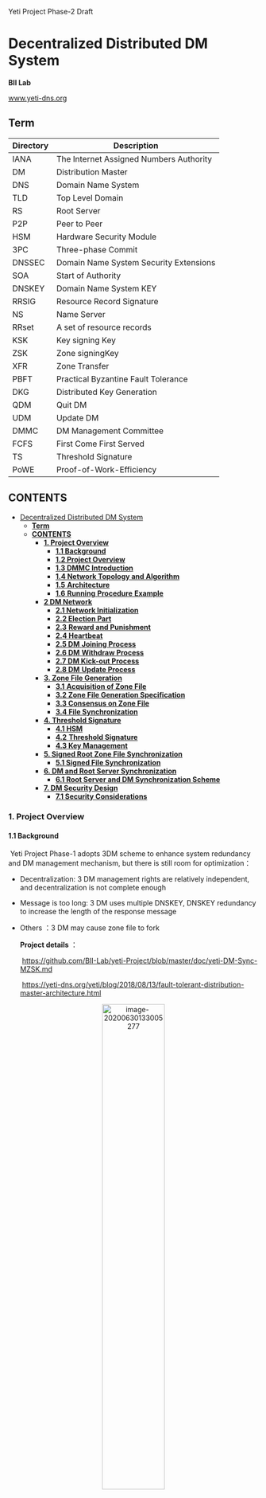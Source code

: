 Yeti Project Phase-2 Draft

#  Decentralized Distributed DM System

 **BII Lab**

www.yeti-dns.org

## **Term**

| Directory | Description                              |
| --------- | ---------------------------------------- |
| IANA      | The Internet Assigned Numbers Authority  |
| DM        | Distribution Master                      |
| DNS       | Domain Name System                       |
| TLD       | Top Level Domain                         |
| RS        | Root  Server                             |
| P2P       | Peer to Peer                             |
| HSM       | Hardware Security  Module                |
| 3PC       | Three-phase Commit                       |
| DNSSEC    | Domain Name  System Security  Extensions |
| SOA       | Start  of Authority                      |
| DNSKEY    | Domain Name System KEY                   |
| RRSIG     | Resource Record  Signature               |
| NS        | Name Server                              |
| RRset     | A set of resource records                |
| KSK       | Key  signing Key                         |
| ZSK       | Zone signingKey                          |
| XFR       | Zone Transfer                            |
| PBFT      | Practical Byzantine Fault  Tolerance     |
| DKG       | Distributed Key  Generation              |
| QDM       | Quit  DM                                 |
| UDM       | Update DM                                |
| DMMC      | DM  Management Committee                 |
| FCFS      | First  Come First Served                 |
| TS        | Threshold Signature                      |
| PoWE      | Proof-of-Work-Efficiency                 |

## **CONTENTS**
* [Decentralized Distributed DM System](#decentralized-distributed-dm-system)
  * [<strong>Term</strong>](#term)
  * [<strong>CONTENTS</strong>](#contents)
    * [<strong>1\. Project Overview</strong>](#1-project-overview)
      * [<strong>1\.1 Background</strong>](#11-background)
      * [<strong>1\.2 Project Overview</strong>](#12-project-overview)
      * [<strong>1\.3 DMMC Introduction</strong>](#13-dmmc-introduction)
      * [<strong>1\.4 Network Topology and Algorithm</strong>](#14-network-topology-and-algorithm)
      * [<strong>1\.5</strong> <strong>Architecture</strong>](#15-architecture)
      * [<strong>1\.6</strong> <strong>Running</strong> <strong>Procedure</strong> <strong>Example</strong>](#16-running-procedure-example)
    * [<strong>2 DM Network</strong>](#2-dm-network)
      * [<strong>2\.1 Network Initialization</strong>](#21-network-initialization)
      * [<strong>2\.2 Election Part</strong>](#22-election-part)
      * [<strong>2\.3</strong> <strong>Reward and Punishment</strong>](#23-reward-and-punishment)
      * [<strong>2\.4 Heartbeat</strong>](#24-heartbeat)
      * [<strong>2\.5 DM</strong> <strong>Joining Process</strong>](#25-dm-joining-process)
      * [<strong>2\.6 DM</strong> <strong>Withdraw Process</strong>](#26-dm-withdraw-process)
      * [<strong>2\.7 DM Kick\-out Process</strong>](#27-dm-kick-out-process)
      * [<strong>2\.8 DM</strong> <strong>Update Process</strong>](#28-dm-update-process)
    * [<strong>3\. Zone File Generation</strong>](#3-zone-file-generation)
      * [<strong>3\.1</strong> <strong>Acquisition of Zone File</strong>](#31-acquisition-of-zone-file)
      * [<strong>3\.2 Zone File Generation Specification</strong>](#32-zone-file-generation-specification)
      * [<strong>3\.3 Consensus on Zone File</strong>](#33-consensus-on-zone-file)
      * [<strong>3\.4 File Synchronization</strong>](#34-file-synchronization)
    * [<strong>4\. Threshold Signature</strong>](#4-threshold-signature)
      * [<strong>4\.1 HSM</strong>](#41-hsm)
      * [<strong>4\.2</strong> <strong>Threshold Signature</strong>](#42-threshold-signature)
      * [<strong>4\.3 Key Management</strong>](#43-key-management)
    * [<strong>5\. Signed Root Zone File Synchronization</strong>](#5-signed-root-zone-file-synchronization)
      * [<strong>5\.1 Signed File Synchronization</strong>](#51-signed-file-synchronization)
    * [<strong>6\. DM and Root Server Synchronization</strong>](#6-dm-and-root-server-synchronization)
      * [<strong>6\.1 Root Server and DM Synchronization Scheme</strong>](#61-root-server-and-dm-synchronization-scheme)
    * [<strong>7\. DM Security Design</strong>](#7-dm-security-design)
      * [<strong>7\.1 Security Considerations</strong>](#71-security-considerations)

### **1. Project Overview** 

#### **1.1 Background**

​        Yeti Project Phase-1 adopts 3DM scheme to enhance system redundancy and DM management mechanism, but there is still room for optimization： 

- Decentralization: 3 DM management rights are relatively independent, and decentralization is not complete enough 

- Message is too long: 3 DM uses multiple DNSKEY, DNSKEY redundancy to increase the length of the response message

- Others ：3 DM may cause zone file to fork

   **Project details** ：

   ​        https://github.com/BII-Lab/yeti-Project/blob/master/doc/yeti-DM-Sync-MZSK.md                               

   ​        https://yeti-dns.org/yeti/blog/2018/08/13/fault-tolerant-distribution-master-architecture.html 

<div align=center><img src="https://github.com/itachiliu/Yeti-Project/blob/master/DM_pic/image-20200630133005277.png" alt="image-20200630133005277" height="50%" width="50%"  /></div>







#### **1.2 Project Overview**

   The Yeti Project Phase-2 is based on a P2P network and designs a new decentralized distributed DM system.

   The system design has the following characteristics:

-   **Decentralized, no central node, each node needs to reach a consensus when performing operations, the Primary node is the executor, and has no special authority**

-   **Scalable，Increase system redundancy**

-   **Using threshold signature (TS) technology to reduce the number of DNSKEY**

-   **Introduced DM Management Committee (DMMC), responsible for transaction management**

  

<div align=center><img src="https://github.com/itachiliu/Yeti-Project/blob/master/DM_pic/image-20200630133746237.png" alt="image-20200630133746237" height="33%" width="33%" /></div>

#### **1.3 DMMC Introduction**

   DMMC is an organization that manages DM function and is composed of organizations who run DM. In the committee, all members participate in decision-making and planning. All the committee’s decisions are discussed collectively to avoid sovereign of power.

   DMMC's responsibilities include but are not limited to the following:

- pprove the joining of new nodes

- Approve the exit of the node

- Approve the update of node information

- Formulate KSK's rotation cycle

- HSM management

<div align=center><img src="https://github.com/itachiliu/Yeti-Project/blob/master/DM_pic/image-20200630134314020.png" alt = "image-20200630134314020.png" height="33%" width="33%" /></div>

#### **1.4 Network Topology and Algorithm**

   Yeti Project phase-2 system design draws on semi-distributed P2P network topology and blockchain consortium technology principles. The proposed Raft-like election algorithm and threshold signature algorithm are used to implement a decentralized multi-party trust distributed DM solution.   

   The semi-distributed network topology employs the advantages of a centralized P2P topology and a fully distributed P2P unstructured topology. It has good performance and scalability, and can be easily managed, but it is highly dependent on the Primary node，and the Raft algorithm solves the problem. The primary node dependency problem ensures that in the event of a failure of the Primary node, a new Primary node is elected to make the system function normally. 

​    The system uses the admission mechanism and consensus mechanism of the blockchain consortium chain. The consortium chain refers to the blockchain whose consensus process is controlled by pre-selected nodes. Access is determined by the institutions in the alliance chain. The resolution is determined by collective voting and the practical Byzantine algorithm determines whether the resolution works.

​    Threshold signature effectively reduces the number of DNSKEY.

<div align=center><img src="https://github.com/itachiliu/Yeti-Project/blob/master/DM_pic/image-20200630134539138.png" alt="image-20200630134539138.png" height="33%" width="33%" /></div>

#### **1.5** **Architecture**

<div align=center><img src="https://github.com/itachiliu/Yeti-Project/blob/master/DM_pic/image-20200630134725600.png" alt="image-20200630134725600.png" height="70%" width="70%" /></div>

#### **1.6** **Running** **Procedure** **Example**

<div align=center><img src="https://github.com/itachiliu/Yeti-Project/blob/master/DM_pic/image-20200630135548363.png" alt="image-20200630135548363.png" height="70%" width="70%" /></div>

### **2 DM Network**

#### **2.1 Network Initialization**

a. DM loads the initial configuration file, which is a persistent list

b. File timer initialization

The configuration file format is as follows ：

| **name** | **address** | **point** | **option** |
| -------- | ----------- | --------- | ---------- |
| **A**    | 1111::1111  | 100       |            |
| **B**    | 2222::2222  | 100       |            |

<div align=center><img src="https://github.com/itachiliu/Yeti-Project/blob/master/DM_pic/image-20200630135904178.png" alt="image-20200630135904178.png" height="33%" width="33%" /></div>

#### **2.2 Election **

**Primary election**

​    The system intends to use Raft's election and heartbeat mechanism. A new election rollover mechanism is added. The term of office is set to a fixed value. If the term is exceeded, the election is re-elected.

a. Each DM starts a random election timeout timer, time is random

b. The first node to trigger the timer becomes a candidate

c. Candidate vote for himself and initiate votes against other candidates


d. Follower vote according to FCFS principles

e. More than half of the votes, the election was successful

<div align=center><img src="https://github.com/itachiliu/Yeti-Project/blob/master/DM_pic/image-20200701101856411.png" height="10%" width="10%" /></div>

**Reference** ：[http://thesecretlivesofdata.com/raft/#overview](http://thesecretlivesofdata.com/raft/)

#### **2.3** **Reward and Punishment**

**Reward and punishment mechanism**

   The primary node initiates sorting, and sorting depends on the principle of proof-of-work-efficiency. When node has high efficiency, then implements a plus point strategy, and if it has low efficiency, then implements a minus point strategy.

**Election principle**

   The candidate node depend on the reward and punishment mechanism, and the point value serves as the basic basis of the node ordering principle. The Primary node is selected in the subset with a high point value. The non-subset nodes no longer participate in the election of the master node, but still have the voting power. After the master selection is completed, the node point value is initialized.

<div align=center><img src="https://github.com/itachiliu/Yeti-Project/blob/master/DM_pic/image-20200630143146631.png" height="33%" width="33%" /></div>

#### **2.4 Heartbeat**

<div align=center><img src="https://github.com/itachiliu/Yeti-Project/blob/master/DM_pic/image-20200630143351200.png" height="70%" width="70%" /></div>

   The working state of each node is maintained by the heartbeat detection mechanism. If the non-Primary node fails, the heartbeat detection mechanism continues to operate, and the ordinary node does not respond. If the Primary node fails, one of its supporters continues to vote as a candidate to become a Primary node.

#### **2.5 DM** **Joining Process**

**Node discovering**

   When a new node is started, in order to participate in collaborative work, it must have the function of discovering other nodes in the DM network. Since the DM network topology is not based on the geographic location between nodes, the geographic information of each node is completely irrelevant. When a new node is connected, the DM node existing in the network can be randomly selected to connect to it.

   The DM network supports identity authentication. After the DMCC authentication approves, the corresponding digital certificate is issued to the new node, and the digital certificate is used to confirm the identity.

   The new node itself has a list of IP addresses of the running DM. At the beginning of the connection, the new node randomly extracts some addresses as a subset and connects in turn until the connection is successful.

   The new node queries the Primary node and publishes its own address information through the Primary node. The other nodes update the IP information list. The new node obtains the Primary node's IP information list to complete the synchronization. The specific steps are shown in the figure.

<div align=center><img src="https://github.com/itachiliu/Yeti-Project/blob/master/DM_pic/image-20200630143550883.png" height="33%" width="33%" /></div>

#### **2.6 DM** **Withdraw Process**

   DM needs to have the function of exiting the DM network. QDM needs to delete all information related to itself in the DM network before withdrawing. Including addr information and security certificates retained in other nodes, its own IP address information list, and security certificates of other nodes.

   According to the characteristics of the Raft algorithm, QDM knows the Primary node and sends an exit message to the Primary node. The Primary node distributes the deletion point information message to each node. After each node deletes the information, the Primary node sends a delete all node information message to QDM. The specific process is shown in the figure. 

<div align=center><img src="https://github.com/itachiliu/Yeti-Project/blob/master/DM_pic/image-20200630143735950.png" height="33%" width="33%" /></div>

#### **2.7 DM Kick-out Process**

   The kick-out mechanism is based on the heartbeat detection mechanism. A node receives the detection of the Primary node. If the node does not respond, the point proportion is lowered. When it fails to response for five times, an automatic kick-out process is initiated.

​    The automatic kick-out mechanism is different from the DM's withdraw process. After the automatic kick-out, the node no longer participates in this round of transactions, but does not affect subsequent rounds. The kick-out of a node depends on the network conditions of the DM and its own performance.   

   The Primary node informs each node of the address of failures, each node initiates a heartbeat to the failed node, records the response, gives a processing strategy, then the Primary node statistical results, and agrees to kick out more than 50% of the votes.

<div align=center><img src="https://github.com/itachiliu/Yeti-Project/blob/master/DM_pic/image-20200630143840682.png" height="33%" width="33%" /></div>

#### **2.8 DM** **Update Process**

​    When DM nodes operate, the DM's own information may change. Therefore, it is required to be capable of updating. Due to the characteristics of the DM network, each node must ensure that the update happens only when the process can be conducted simultaneously. 

​     The DM is updated using the 3PC protocol, and each DM will generate a copy of the old version after the update for backup. First, the Primary node asks each node whether it can update the transaction. After receiving a positive response, it enters the preparation stage. The node copies the IP information and waits for the update. The Primary receives the positive answer from each node and notifies each node to update. Among them, if any process fails, the transaction is rolled back. 

<div align=center><img src="https://github.com/itachiliu/Yeti-Project/blob/master/DM_pic/image-20200630143946997.png" height="33%" width="33%" /></div>

### **3. Zone File Generation**

#### **3.1** **Acquisition of Zone File**

<div align=center><img src="https://github.com/itachiliu/Yeti-Project/blob/master/DM_pic/image-20200630144116410.png" height="50%" width="50%" /></div>

   To ensure that all DM zone file versions are identical and to obtain zone files at the same time, a file fetch timer is required; to ensure that the DM can disconnect from IANA and prevent the connection from taking too long, a file transfer timeout timer is required.

​    The file fetch timer starts after the system starts, the file transfer timer starts when the zone file transfer starts, and the Primary node receives the transfer completion message after the transfer is complete.

#### **3.2 Zone File Generation Specification**

**Meta information processing**

Each node processes meta information

• Eliminate IANA meta information

​     DNSSEC (NSEC, RRSIG, DNSKEY) 

​     SOA, NS recording

• Keep top-level domain information

• Add Yeti meta information

​    Yeti SOA recording

​    Yeti NS、RRset recording 

   When adding Yeti meta information, under the premise of ensuring the same rules for generating zone files, there are two following schemes:

uGenerate zone files for each node, then compare (recommended)

uPrimary node generates zone files and distributes

​    After the meta information processing is completed, a complete zone file is generated

Note: The root zone meta information and security certificate are stored in each node to ensure that the file of each node is consistent, and the update uses a delay mechanism, which is the same as the 3DM scheme mechanism.

**Detail** ：https://yeti-dns.org/alg-roll-test.html

Consensus reaching method is consistent with IP information list method

<div align=center><img src="https://github.com/itachiliu/Yeti-Project/blob/master/DM_pic/image-20200630144255931.png" height="33%" width="33%" /></div>

#### **3.3 Consensus on Zone File**

**Verification**

​     Each node adopts the hash algorithm to generate a summary for the zone file, define the message, send it to the Primary node, and compare the summary.

<div align=center><img src="https://github.com/itachiliu/Yeti-Project/blob/master/DM_pic/image-20200630144349172.png" height="33%" width="33%" /></div>

#### **3.4 File Synchronization**

**Decision and synchronization**

   The decision-making mechanism draws on the practical Byzantine algorithm (PBFT). The core theory of the PBFT algorithm is n >= 3f + 1, n represents the number of nodes, f represents the number of inconsistent hash digests, and determines whether the expression is true:

**Ture**：Primary node distributes the correct zone file to each node

**False** : Primary node gives up operation and sends an acquisition message to all nodes

<div align=center><img src="https://github.com/itachiliu/Yeti-Project/blob/master/DM_pic/image-20200630144443811.png" height="33%" width="33%" /></div>

### **4. Threshold Signature**

#### **4.1 HSM** 

​    HSM is a system that provides a low-cost and highly secure solution for the key storage.

​     For sensitive information such as keys, HSM provides protection at the logical and physical levels to prevent unauthorized access and intrusion.

​     HSM provides tamper proof and tamper evidence functions. It is used in threshold signatures and is responsible for generating and storing keys used to sign DNS zone files. The management of HSM is carried out by DMMC, and two HSMs are set up to achieve high availability for the system.

<div align=center><img src="https://github.com/itachiliu/Yeti-Project/blob/master/DM_pic/image-20200630144627623.png" height="33%" width="33%" /></div>

#### **4.2** **Threshold Signature**

   The Primary node uses the (t, n) threshold signature method to generate n private key shares ski through HSM and distribute to each node

   Each node receives the private key share ski and replies with the confirmation message

   The Primary node uses the hash digest algorithm to generate a summary for the RR, and distributes the summary to each node

   Each node uses the private key share signature, returns the signed summary to the HSM, forms a complete signature, and stores the signed file to the Primary node

<div align=center><img src="https://github.com/itachiliu/Yeti-Project/blob/master/DM_pic/image-20200701102809032.png" height="20%" width="20%" /></div>

#### **4.3 Key Management**

**Key rollover**

​    Threshold key generation, constructing a distributed key generation protocol (DKG) based on security parameters, the protocol runs to output a common public key pk and private key shares ski belonging to different parties, and gather together to meet the threshold number The private key share can construct a real private key sk, and the public key as an important proof of identity verification needs to ensure its security.

​    DNSSEC uses the short-term key ZSK to periodically calculate the signatures of DNS records, while using the long-term key KSK to calculate the signature on ZSK. Therefore, KSK is saved to HSM for a period of three years.

<div align=center><img src="https://github.com/itachiliu/Yeti-Project/blob/master/DM_pic/image-20200630145008945.png" height="33%" width="33%" /></div>

### **5. Signed Root Zone File Synchronization**

#### **5.1 Signed File Synchronization**

**Synchronization**

​    To prevent the zone file from bifurcation, after the Primary node generates the correct signature file, then it will be synchronized to each node to ensure that the version of each node is unified and effective.

a. Primary node initiates heartbeat detection mechanism

b. Regular node response

c. The Primary node determines the working status of each node and distributes signature files to all nodes

d. Each node completes the file transfer and replies with a confirmation message

e. Each node backs up the old version and loads the new version

Note: All nodes of the signed file will be distributed, regardless of whether the previous node correctly obtained the file

<div align=center><img src="https://github.com/itachiliu/Yeti-Project/blob/master/DM_pic/image-20200630145150478.png" height="33%" width="33%" /></div>

### **6. DM and Root Server Synchronization**

#### **6.1 Root Server and DM Synchronization Scheme**

**Solution 1: Separate synchronization between root server and DM**

   The synchronization between the root server and the DM uses the original synchronization scheme, that is, the RS randomly sends an SOA request to some of the DMs configured by itself. The DM responds with the current root zone file serial number, and decides whether to perform zone transfer based on the serial number.

**Solution 2: Root server and DM convergence synchronization (recommended)**

​    DM and root server are merged to replace root server. The root server and the DM system are different processes. The zone transfer between the root server and the DM only occurs on the local machine, which greatly improves the transmission efficiency and success rate, and also reduces the synchronization time. However, as the DM expands, the root server expands accordingly, leading to an increase in packet length.

<div align=center><img src="https://github.com/itachiliu/Yeti-Project/blob/master/DM_pic/image-20200630145305507.png" height="33%" width="33%" /></div>

### **7. DM Security Design**

#### **7.1 Security Considerations**

**Encryption**

​     TLS certificates are applied between DMs to ensure communication security. When the network is initialized, each initial node contains a corresponding public key certificate, and when a new node is added, the corresponding DM certificate needs to be authorized to ensure that the nodes trust each other.

**Authentication**

   Taking the Primary node as an example, the control message is signed with the Primary node's private key. Each DM has a public key corresponding to the Primary node. When the message signed by the Primary node's private key is sent to the DM, the DM uses the Primary node's public key for identity verification that the update messages have been sent are sent by the Primary node.

<div align=center><img src="https://github.com/itachiliu/Yeti-Project/blob/master/DM_pic/image-20200630145442562.png" height="33%" width="33%" /></div>
